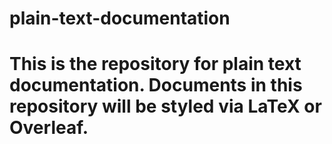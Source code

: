 # plain-text-documentation
# This is the repository for plain text documentation. Documents in this repository will be styled via LaTeX or Overleaf.
